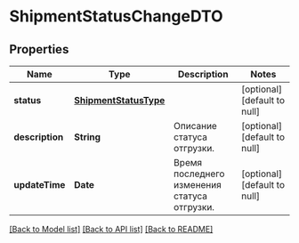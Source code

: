 # ShipmentStatusChangeDTO
## Properties

| Name | Type | Description | Notes |
|------------ | ------------- | ------------- | -------------|
| **status** | [**ShipmentStatusType**](ShipmentStatusType.md) |  | [optional] [default to null] |
| **description** | **String** | Описание статуса отгрузки. | [optional] [default to null] |
| **updateTime** | **Date** | Время последнего изменения статуса отгрузки. | [optional] [default to null] |

[[Back to Model list]](../README.md#documentation-for-models) [[Back to API list]](../README.md#documentation-for-api-endpoints) [[Back to README]](../README.md)

